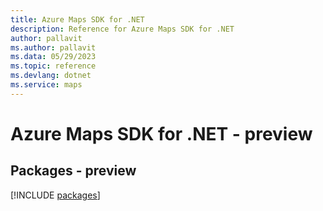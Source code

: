 ```yaml
---
title: Azure Maps SDK for .NET
description: Reference for Azure Maps SDK for .NET
author: pallavit
ms.author: pallavit
ms.data: 05/29/2023
ms.topic: reference
ms.devlang: dotnet
ms.service: maps
---
```

# Azure Maps SDK for .NET - preview
## Packages - preview
[!INCLUDE [packages](maps-index.md)]